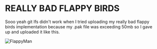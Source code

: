 # REALLY BAD FLAPPY BIRDS

Sooo yeah git lfs didn't work when I tried uploading my really bad flappy birds implementation because my .pak file was exceeding 50mb so I gave up and uploaded it like this.

![FlappyMan](C:\Users\Home\Documents\GitHub\ReallyBadFlappyBirds\FlappyMan.png)